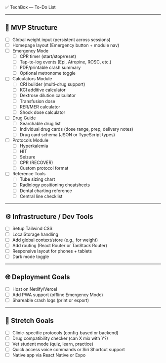 ✅ TechBox — To-Do List

---

## 🧱 MVP Structure

- [ ] Global weight input (persistent across sessions)
- [ ] Homepage layout (Emergency button + module nav)
- [ ] Emergency Mode
  - [ ] CPR timer (start/stop/reset)
  - [ ] Tap-to-log events (Epi, Atropine, ROSC, etc.)
  - [ ] PDF/printable crash summary
  - [ ] Optional metronome toggle

- [ ] Calculators Module
  - [ ] CRI builder (multi-drug support)
  - [ ] KCl additive calculator
  - [ ] Dextrose dilution calculator
  - [ ] Transfusion dose
  - [ ] RER/MER calculator
  - [ ] Shock dose calculator

- [ ] Drug Guide
  - [ ] Searchable drug list
  - [ ] Individual drug cards (dose range, prep, delivery notes)
  - [ ] Drug card schema (JSON or TypeScript types)

- [ ] Protocols Module
  - [ ] Hyperkalemia
  - [ ] HIT
  - [ ] Seizure
  - [ ] CPR (RECOVER)
  - [ ] Custom protocol format

- [ ] Reference Tools
  - [ ] Tube sizing chart
  - [ ] Radiology positioning cheatsheets
  - [ ] Dental charting reference
  - [ ] Central line checklist

---

## ⚙️ Infrastructure / Dev Tools

- [ ] Setup Tailwind CSS
- [ ] LocalStorage handling
- [ ] Add global context/store (e.g., for weight)
- [ ] Add routing (React Router or TanStack Router)
- [ ] Responsive layout for phones + tablets
- [ ] Dark mode toggle

---

## 🌐 Deployment Goals

- [ ] Host on Netlify/Vercel
- [ ] Add PWA support (offline Emergency Mode)
- [ ] Shareable crash logs (print or export)

---

## 🧠 Stretch Goals

- [ ] Clinic-specific protocols (config-based or backend)
- [ ] Drug compatibility checker (can X mix with Y?)
- [ ] Vet student mode (quiz, learn, practice)
- [ ] Quick access voice commands or Siri Shortcut support
- [ ] Native app via React Native or Expo